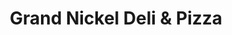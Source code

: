 ---
title: "Grand Nickel Deli & Pizza"
url: /fowlerville/grand-nickel-deli-and-pizza/
shop: convenience
---